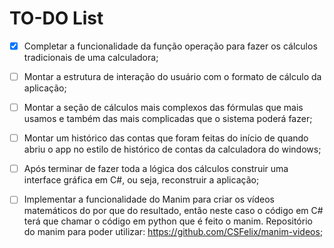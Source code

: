 # TO-DO List

- [X] Completar a funcionalidade da função operação para fazer os cálculos tradicionais de uma calculadora;

- [ ] Montar a estrutura de interação do usuário com 
o formato de cálculo da aplicação;

- [ ] Montar a seção de cálculos mais complexos das fórmulas que mais usamos e também das mais complicadas que o sistema poderá fazer;

- [ ] Montar um histórico das contas que foram feitas do início de quando abriu o app no estilo de histórico de contas  da calculadora do windows;

- [ ] Após terminar de fazer toda a lógica dos cálculos construir uma interface gráfica em C#, ou seja, reconstruir a aplicação;

- [ ] Implementar a funcionalidade do Manim para criar os vídeos matemáticos do por que do resultado, então neste caso o código em C# terá que chamar o código em python que é feito o manim. Repositório do manim para poder utilizar: https://github.com/CSFelix/manim-videos; 

